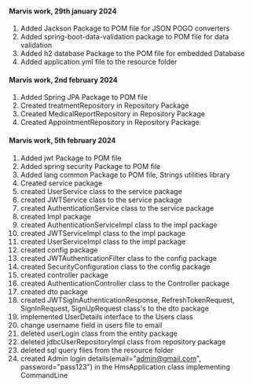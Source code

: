 #### Marvis work, 29th january 2024
1. Added Jackson Package to POM file for JSON POGO converters
2. Added spring-boot-data-validation package to POM file for data validation
3. Added  h2 database Package to the POM file for embedded Database
4. Added application.yml file to the resource folder

#### Marvis work, 2nd february  2024
1. Added Spring JPA Package to POM file 
2. Created treatmentRepository in Repository Package
3. Created MedicalReportRepository in Repository Package
4. Created AppointmentRepository in Repository Package
#### Marvis work, 5th february  2024
1. Added jwt Package to POM file
2. Added spring security Package to POM file
3. Added lang common Package to POM file, Strings utilities library
4. Created service package
5. created UserService class to the service package
6. created JWTService class to the service package
7. created AuthenticationService class to the service package
8. created Impl package
9. created AuthenticationServiceImpl class to the impl package
10. created JWTServiceImpl class to the impl package
11. created UserServiceImpl class to the impl package
12. created config package 
13. created JWTAuthenticationFilter class to the config package
14. created SecurityConfiguration class to the config package
15. created controller package
16. created AuthenticationController class to the Controller package 
17. created dto package 
18. created JWTSigInAuthenticationResponse, RefreshTokenRequest, SignInRequest, SignUpRequest class's to the dto package
19. implemented UserDetails interface to the Users class
20. change username field in users file to email
21. deleted userLogin class from the entity package
22. deleted jdbcUserRepositoryImpl class from repository package
23. deleted sql query files from the resource folder
24. created Admin login details(email="admin@gmail.com", password="pass123") in the HmsApplication class implementing CommandLine
